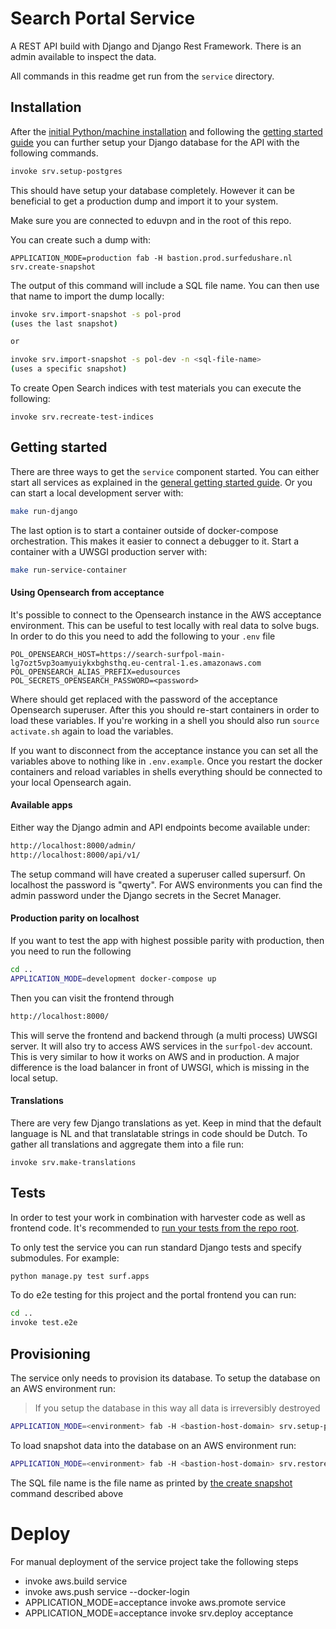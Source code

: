 # Search Portal Service

A REST API build with Django and Django Rest Framework.
There is an admin available to inspect the data.

All commands in this readme get run from the `service` directory.

## Installation

After the [initial Python/machine installation](../README.md#installation)
and following the [getting started guide](../README.md#getting-started)
you can further setup your Django database for the API with the following commands.

```bash
invoke srv.setup-postgres
```

This should have setup your database completely.
However it can be beneficial to get a production dump and import it to your system.

Make sure you are connected to eduvpn and in the root of this repo.

You can create such a dump with:

```
APPLICATION_MODE=production fab -H bastion.prod.surfedushare.nl srv.create-snapshot
```

The output of this command will include a SQL file name. You can then use that name to import the dump locally:

```bash
invoke srv.import-snapshot -s pol-prod
(uses the last snapshot)

or

invoke srv.import-snapshot -s pol-dev -n <sql-file-name>
(uses a specific snapshot)
```

To create Open Search indices with test materials you can execute the following:

```
invoke srv.recreate-test-indices
```

## Getting started

There are three ways to get the `service` component started.
You can either start all services as explained in the [general getting started guide](../README.md#getting-started).
Or you can start a local development server with:

```bash
make run-django
```

The last option is to start a container outside of docker-compose orchestration.
This makes it easier to connect a debugger to it.
Start a container with a UWSGI production server with:

```bash
make run-service-container
```

#### Using Opensearch from acceptance

It's possible to connect to the Opensearch instance in the AWS acceptance environment.
This can be useful to test locally with real data to solve bugs.
In order to do this you need to add the following to your ``.env`` file

```
POL_OPENSEARCH_HOST=https://search-surfpol-main-lg7ozt5vp3oamyuiykxbghsthq.eu-central-1.es.amazonaws.com
POL_OPENSEARCH_ALIAS_PREFIX=edusources
POL_SECRETS_OPENSEARCH_PASSWORD=<password>
```

Where <password> should get replaced with the password of the acceptance Opensearch superuser.
After this you should re-start containers in order to load these variables.
If you're working in a shell you should also run ``source activate.sh`` again to load the variables.

If you want to disconnect from the acceptance instance
you can set all the variables above to nothing like in ``.env.example``.
Once you restart the docker containers and reload variables in shells
everything should be connected to your local Opensearch again.

#### Available apps

Either way the Django admin and API endpoints become available under:

```bash
http://localhost:8000/admin/
http://localhost:8000/api/v1/
```

The setup command will have created a superuser called supersurf. On localhost the password is "qwerty".
For AWS environments you can find the admin password under the Django secrets in the Secret Manager.

#### Production parity on localhost

If you want to test the app with highest possible parity with production,
then you need to run the following

```bash
cd ..
APPLICATION_MODE=development docker-compose up
```

Then you can visit the frontend through

```bash
http://localhost:8000/
```

This will serve the frontend and backend through (a multi process) UWSGI server.
It will also try to access AWS services in the `surfpol-dev` account.
This is very similar to how it works on AWS and in production.
A major difference is the load balancer in front of UWSGI, which is missing in the local setup.

#### Translations

There are very few Django translations as yet.
Keep in mind that the default language is NL and that translatable strings in code should be Dutch.
To gather all translations and aggregate them into a file run:

```
invoke srv.make-translations
```

## Tests

In order to test your work in combination with harvester code as well as frontend code.
It's recommended to [run your tests from the repo root](../README.md#tests).

To only test the service you can run standard Django tests and specify submodules.
For example:

```bash
python manage.py test surf.apps
```

To do e2e testing for this project and the portal frontend you can run:

```bash
cd ..
invoke test.e2e
```

## Provisioning

The service only needs to provision its database. To setup the database on an AWS environment run:

> If you setup the database in this way all data is irreversibly destroyed

```bash
APPLICATION_MODE=<environment> fab -H <bastion-host-domain> srv.setup-postgres
```

To load snapshot data into the database on an AWS environment run:

```bash
APPLICATION_MODE=<environment> fab -H <bastion-host-domain> srv.restore-snapshot -s pol-dev <sql-file-name>
```

The SQL file name is the file name as printed by [the create snapshot](README.md#installation) command described above

# Deploy

For manual deployment of the service project take the following steps

- invoke aws.build service
- invoke aws.push service --docker-login
- APPLICATION_MODE=acceptance invoke aws.promote service
- APPLICATION_MODE=acceptance invoke srv.deploy acceptance
